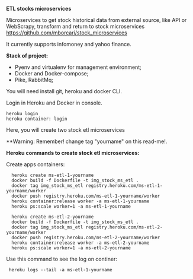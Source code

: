 **ETL stocks microservices**

Microservices to get stock historical data from external source, like API or WebScrapy, transform and return to stock microservices https://github.com/mborcari/stock_microservices

It currently supports infomoney and yahoo finance.

**Stack of project:**

- Pyenv and virtualenv for management environment;
- Docker and Docker-compose;
- Pike, RabbitMq;

You will need install git, heroku and docker CLI.

Login in Heroku and Docker in console.

```
heroku login
heroku container: login
```

Here, you will create two stock etl microservices

**Warning: Remember! change tag "yourname" on this read-me!.

  **Heroku commands to create stock etl microservices:**
  
  Create apps containers:
  ```
    heroku create ms-etl-1-yourname
    docker build -f Dockerfile -t img_stock_ms_etl .
    docker tag img_stock_ms_etl registry.heroku.com/ms-etl-1-yourname/worker
    docker push registry.heroku.com/ms-etl-1-yourname/worker
    heroku container:release worker -a ms-etl-1-yourname
    heroku ps:scale worker=1 -a ms-etl-1-yourname

    heroku create ms-etl-2-yourname
    docker build -f Dockerfile -t img_stock_ms_etl .
    docker tag img_stock_ms_etl registry.heroku.com/ms-etl-2-yourname/worker
    docker push registry.heroku.com/ms-etl-2-yourname/worker
    heroku container:release worker -a ms-etl-2-yourname
    heroku ps:scale worker=1 -a ms-etl-2-yourname
  ```
  
  
  Use this command to see the log on continer:
   ```
    heroku logs --tail -a ms-etl-1-yourname
   ```

